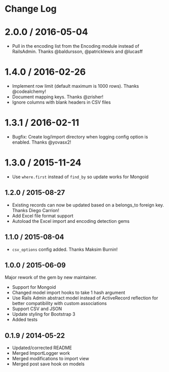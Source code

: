 # Change Log

# 2.0.0 / 2016-05-04

- Pull in the encoding list from the Encoding module instead of RailsAdmin. Thanks @baldursson, @patricklewis and @lucasff

# 1.4.0 / 2016-02-26

- Implement row limit (default maximum is 1000 rows). Thanks @codealchemy!
- Document mapping keys. Thanks @zrisher!
- Ignore columns with blank headers in CSV files

# 1.3.1 / 2016-02-11

- Bugfix: Create log/import directory when logging config option is enabled. Thanks @yovasx2!

# 1.3.0 / 2015-11-24

- Use `where.first` instead of `find_by` so update works for Mongoid

## 1.2.0 / 2015-08-27

- Existing records can now be updated based on a belongs_to foreign key. Thanks Diego Carrion!
- Add Excel file format support
- Autoload the Excel import and encoding detection gems

## 1.1.0 / 2015-08-04

- `csv_options` config added. Thanks Maksim Burnin!

## 1.0.0 / 2015-06-09

Major rework of the gem by new maintainer.

- Support for Mongoid
- Changed model import hooks to take 1 hash argument
- Use Rails Admin abstract model instead of ActiveRecord reflection for better compatibility with custom associations
- Support CSV and JSON
- Update styling for Bootstrap 3
- Added tests


## 0.1.9 / 2014-05-22

- Updated/corrected README
- Merged ImportLogger work
- Merged modifications to import view
- Merged post save hook on models
